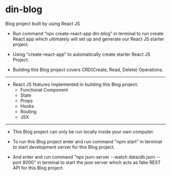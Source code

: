 # din-blog
Blog project built by using React JS 

-	Run command “npx create-react-app din-blog” in terminal to run create React app which ultimately will set up and generate our React JS starter project.

- Using "create-react-app" to automatically create starter React JS Project.

- Building this Blog project covers CRD(Create, Read, Delete) Operations.

<hr />

* React JS features implemented in building this Blog project:
  <ul>
    <li>Functional Component</li>
    <li>State</li>
    <li>Props</li>
    <li>Hooks</li>
    <li>Routing</li>
    <li>JSX</li>
  </ul>


<hr />

* This Blog project can only be run locally inside your own computer.

* To run this Blog project enter and run command "npm start" in terminal to start development server for this Blog project.

* And enter and run command "npx json-server --watch data/db.json --port 8000" in terminal to start the json server which acts as fake REST API for this Blog project.



